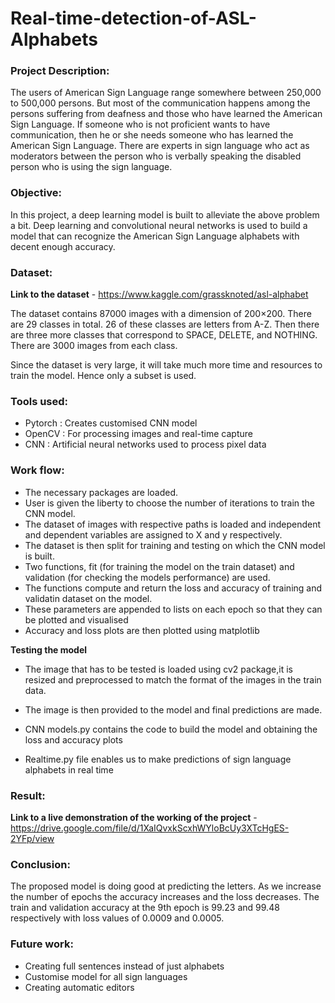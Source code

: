 # Real-time-detection-of-ASL-Alphabets
### Project Description:

The users of American Sign Language range somewhere between 250,000 to 500,000 persons. But most of the communication happens among the persons suffering from deafness and those who have learned the American Sign Language. If someone who is not proficient wants to have communication, then he or she needs someone who has learned the American Sign Language. There are experts in sign language who act as moderators between the person who is verbally speaking the disabled person who is using the sign language.

### Objective:

In this project, a deep learning model is built to alleviate the above problem a bit. Deep learning and convolutional neural networks is used to build a model that can recognize the American Sign Language alphabets with decent enough accuracy.

### Dataset:

**Link to the dataset** - https://www.kaggle.com/grassknoted/asl-alphabet

The dataset contains 87000 images with a dimension of 200×200.
There are 29 classes in total. 26 of these classes are letters from A-Z. Then there are three more classes that correspond to  SPACE, DELETE, and NOTHING. There are 3000 images from each class.

Since the dataset is very large, it will take much more time and resources to train the model. Hence only a subset is used.

### Tools used:
- Pytorch : Creates customised CNN model 
- OpenCV : For processing images and real-time capture
- CNN : Artificial neural networks used to process pixel data

### Work flow:

- The necessary packages are loaded.
- User is given the liberty to choose the number of iterations to train the CNN model. 
- The dataset of images with respective paths is loaded and independent and dependent variables are assigned to X and y respectively.
- The dataset is then split for training and testing on which the CNN model is built.
- Two functions, fit (for training the model on the train dataset) and validation (for checking the models performance) are used.
- The functions compute and return the loss and accuracy of training and validatin dataset on the model.
- These parameters are appended to lists on each epoch so that they can be plotted and visualised
- Accuracy and loss plots are then plotted using matplotlib
 
**Testing the model**
- The image that has to be tested is loaded using cv2 package,it is resized and preprocessed to match the format of the images in the train data.
- The image is then provided to the model and final predictions are made.

- CNN models.py contains the code to build the model and  obtaining the loss and accuracy plots
- Realtime.py file enables us to make predictions of sign language alphabets in real time

### Result:


**Link to a live demonstration of the working of the project** - https://drive.google.com/file/d/1XaIQvxkScxhWYloBcUy3XTcHgES-2YFp/view

### Conclusion:

The proposed model is doing good at predicting the letters. As we increase the number of epochs the accuracy increases and the loss decreases. The train and validation accuracy at the 9th epoch is 99.23 and 99.48 respectively with loss values of 0.0009 and 0.0005.

### Future work: 
- Creating full sentences  instead of just alphabets
- Customise model for all sign languages
- Creating automatic editors



